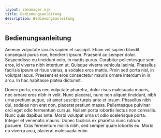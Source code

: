 ```yaml
---
layout: ibmanager.njk
title: Bedienungsanleitung
description: Bedienungsanleitung
--- 
```

## Bedienungsanleitung

Aenean vulputate iaculis sapien et suscipit. Etiam vel sapien blandit, consequat purus non, hendrerit ipsum. Praesent ac semper dolor. Suspendisse eu tincidunt odio, in mattis purus. Curabitur pellentesque sem eros, id viverra nibh interdum ut. Quisque viverra vehicula lacinia. Phasellus facilisis ipsum et risus varius, a sodales eros mattis. Proin sed porta nisl, in volutpat lacus. Praesent et eros consectetur mauris ornare interdum in in arcu. In hac habitasse platea dictumst.

Donec porta, eros nec vulputate pharetra, dolor risus malesuada mauris, nec ornare eros nibh in velit. Nunc placerat, nunc non aliquet tincidunt, nibh urna pretium augue, sit amet suscipit turpis ante et ipsum. Phasellus nibh dui, sodales non erat non, placerat pretium massa. Pellentesque pulvinar orci eget odio fermentum cursus. Nullam porta lobortis lectus non convallis. Nunc quis dapibus ante. Morbi volutpat urna ut odio scelerisque porta. Integer et venenatis mauris. Donec facilisis ex pharetra nunc rutrum posuere. Cras fermentum mollis nibh, sed semper quam lobortis eu. Morbi eu viverra arcu, placerat malesuada enim.

